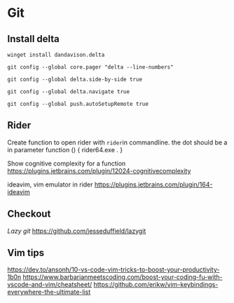 # Git

## Install delta

`winget install dandavison.delta`

`git config --global core.pager "delta --line-numbers"`

`git config --global delta.side-by-side true`

`git config --global delta.navigate true`

`git config --global push.autoSetupRemote true`

## Rider
Create function to open rider with `rider`in commandline. the dot should be a in parameter
function () { rider64.exe . }

Show cognitive complexity for a function
https://plugins.jetbrains.com/plugin/12024-cognitivecomplexity

ideavim, vim emulator in rider 
https://plugins.jetbrains.com/plugin/164-ideavim

## Checkout
*Lazy git*
https://github.com/jesseduffield/lazygit

## Vim tips
https://dev.to/ansonh/10-vs-code-vim-tricks-to-boost-your-productivity-1b0n
https://www.barbarianmeetscoding.com/boost-your-coding-fu-with-vscode-and-vim/cheatsheet/
https://github.com/erikw/vim-keybindings-everywhere-the-ultimate-list
